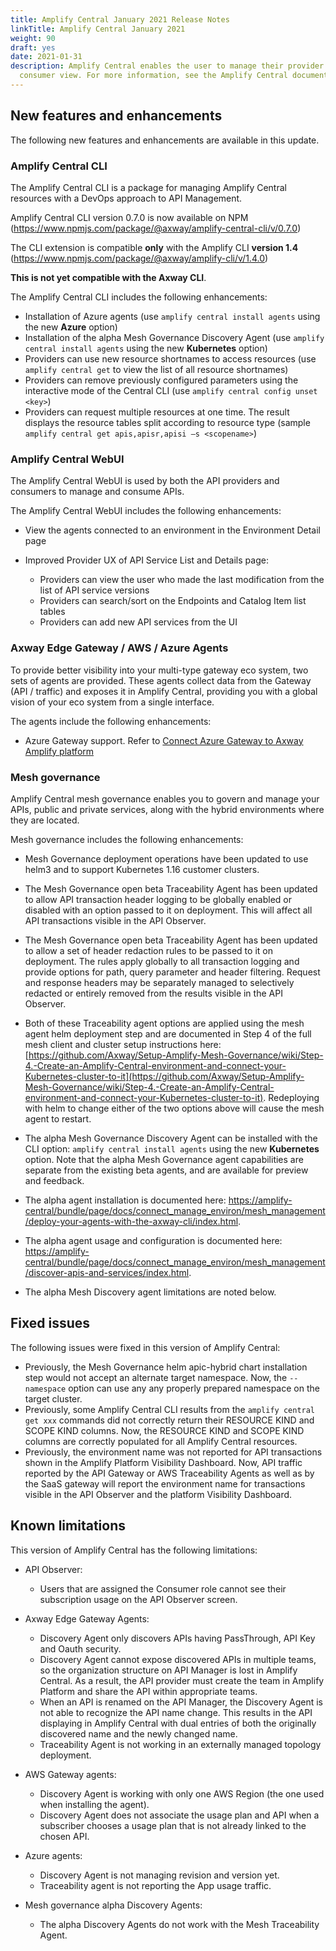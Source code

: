```yaml
---
title: Amplify Central January 2021 Release Notes
linkTitle: Amplify Central January 2021
weight: 90
draft: yes
date: 2021-01-31
description: Amplify Central enables the user to manage their provider /
  consumer view. For more information, see the Amplify Central documentation.
---
```

## New features and enhancements

The following new features and enhancements are available in this update.

### Amplify Central CLI

The Amplify Central CLI is a package for managing Amplify Central resources with a DevOps approach to API Management.

Amplify Central CLI version 0.7.0 is now available on NPM (<https://www.npmjs.com/package/@axway/amplify-central-cli/v/0.7.0>)

The CLI extension is compatible **only** with the Amplify CLI **version 1.4** (<https://www.npmjs.com/package/@axway/amplify-cli/v/1.4.0>)

**This is not yet compatible with the Axway CLI**.

The Amplify Central CLI includes the following enhancements:  

* Installation of Azure agents (use `amplify central install agents` using the new **Azure** option)
* Installation of the alpha Mesh Governance Discovery Agent (use `amplify central install agents` using the new **Kubernetes** option)
* Providers can use new resource shortnames to access resources (use `amplify central get` to view the list of all resource shortnames)
* Providers can remove previously configured parameters using the interactive mode of the Central CLI (use `amplify central config unset <key>`)
* Providers can request multiple resources at one time. The result displays the resource tables split according to resource type (sample `amplify central get apis,apisr,apisi –s <scopename>`)

### Amplify Central WebUI

The Amplify Central WebUI is used by both the API providers and consumers to manage and consume APIs.

The Amplify Central WebUI includes the following enhancements:  

* View the agents connected to an environment in the Environment Detail page
* Improved Provider UX of API Service List and Details page:

    * Providers can view the user who made the last modification from the list of API service versions
    * Providers can search/sort on the Endpoints and Catalog Item list tables
    * Providers can add new API services from the UI

### Axway Edge Gateway / AWS / Azure Agents

To provide better visibility into your multi-type gateway eco system, two sets of agents are provided. These agents collect data from the Gateway (API / traffic) and exposes it in Amplify Central, providing you with a global vision of your eco system from a single interface.

The agents include the following enhancements:

* Azure Gateway support. Refer to [Connect Azure Gateway to Axway Amplify platform](/docs/connect_manage_environ/connect_azure_gateway/)

### Mesh governance

Amplify Central mesh governance enables you to govern and manage your APIs, public and private services, along with the hybrid environments where they are located.

Mesh governance includes the following enhancements:

* Mesh Governance deployment operations have been updated to use helm3 and to support Kubernetes 1.16 customer clusters.

* The Mesh Governance open beta Traceability Agent has been updated to allow API transaction header logging to be globally enabled or disabled with an option passed to it on deployment. This will affect all API transactions visible in the API Observer.
* The Mesh  Governance open beta Traceability Agent has been updated to allow a set of header redaction rules to be passed to it on deployment. The rules apply globally to all transaction logging and provide options for path, query parameter and header filtering. Request and response headers may be separately managed to selectively redacted or entirely removed from the results visible in the API Observer.
* Both of these Traceability agent options are applied using the mesh agent helm deployment step and are documented in Step 4 of the full mesh client and cluster setup instructions here: [https://github.com/Axway/Setup-Amplify-Mesh-Governance/wiki/Step-4.-Create-an-Amplify-Central-environment-and-connect-your-Kubernetes-cluster-to-it](https://github.com/Axway/Setup-Amplify-Mesh-Governance/wiki/Step-4.-Create-an-Amplify-Central-environment-and-connect-your-Kubernetes-cluster-to-it). Redeploying with helm to change either of the two options above will cause the mesh agent to restart.

* The alpha Mesh Governance Discovery Agent can be installed with the CLI option: `amplify central install agents` using the new **Kubernetes** option. Note that the alpha Mesh Governance agent capabilities are separate from the existing beta agents, and are available for preview and feedback.
* The alpha agent installation is documented here: [https://amplify-central/bundle/page/docs/connect_manage_environ/mesh_management/deploy-your-agents-with-the-axway-cli/index.html](/docs/connect_manage_environ/mesh_management/deploy-your-agents-with-the-amplify-cli/).
* The alpha agent usage and configuration is documented here: [https://amplify-central/bundle/page/docs/connect_manage_environ/mesh_management/discover-apis-and-services/index.html](/docs/connect_manage_environ/mesh_management/discover-apis-and-services/).
* The alpha Mesh Discovery agent limitations are noted below.

## Fixed issues

The following issues were fixed in this version of Amplify Central:

* Previously, the Mesh Governance helm apic-hybrid chart installation step would not accept an alternate target namespace. Now, the `--namespace` option can use any any properly prepared namespace on the target cluster.
* Previously, some Amplify Central CLI results from the `amplify central get xxx` commands did not correctly return their RESOURCE KIND and SCOPE KIND columns. Now, the RESOURCE KIND and SCOPE KIND columns are correctly populated for all Amplify Central resources.
* Previously, the environment name was not reported for API transactions shown in the Amplify Platform Visibility Dashboard. Now, API traffic reported by the API Gateway or AWS Traceability Agents as well as by the SaaS gateway will report the environment name for transactions visible in the API Observer and the platform Visibility Dashboard.

## Known limitations

This version of Amplify Central has the following limitations:

* API Observer:

    * Users that are assigned the Consumer role cannot see their subscription usage on the API Observer screen.  

* Axway Edge Gateway Agents:

    * Discovery Agent only discovers APIs having PassThrough, API Key and Oauth security.
    * Discovery Agent cannot expose discovered APIs in multiple teams, so the organization structure on API Manager is lost in Amplify Central. As a result, the API provider must create the team in Amplify Platform and share the API within appropriate teams.
    * When an API is renamed on the API Manager, the Discovery Agent is not able to recognize the API name change. This results in the API displaying in Amplify Central with dual entries of both the originally discovered name and the newly changed name.
    * Traceability Agent is not working in an externally managed topology deployment.

* AWS Gateway agents:

    * Discovery Agent is working with only one AWS Region (the one used when installing the agent).
    * Discovery Agent does not associate the usage plan and API when a subscriber chooses a usage plan that is not already linked to the chosen API.

* Azure agents:

    * Discovery Agent is not managing revision and version yet.
    * Traceability agent is not reporting the App usage traffic.

* Mesh governance alpha Discovery Agents:

    * The alpha Discovery Agents do not work with the Mesh Traceability Agent.
